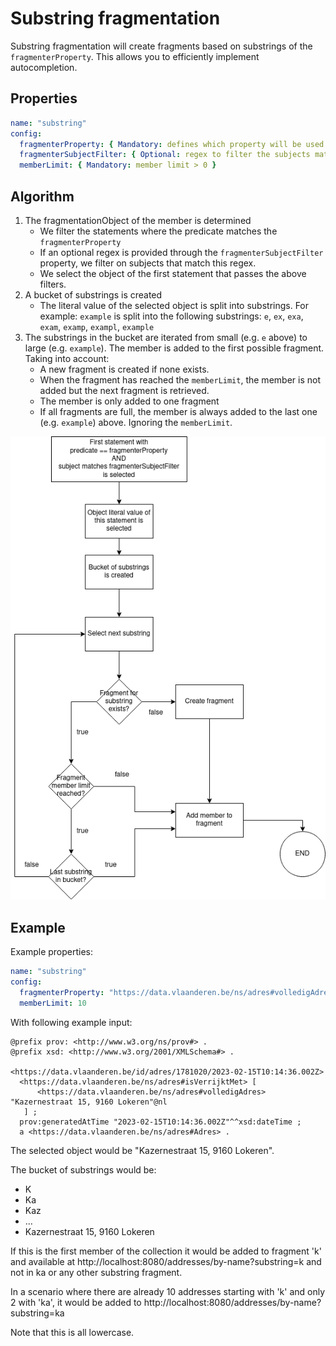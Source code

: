 # Substring fragmentation

Substring fragmentation will create fragments based on substrings of the `fragmenterProperty`.
This allows you to efficiently implement autocompletion.

## Properties

  ```yaml
  name: "substring"
  config:
    fragmenterProperty: { Mandatory: defines which property will be used for bucketizing }
    fragmenterSubjectFilter: { Optional: regex to filter the subjects matching the fragmenterProperty }
    memberLimit: { Mandatory: member limit > 0 }
  ```

## Algorithm

1. The fragmentationObject of the member is determined
   - We filter the statements where the predicate matches the `fragmenterProperty`
   - If an optional regex is provided through the `fragmenterSubjectFilter` property, we filter on subjects that match this regex.
   - We select the object of the first statement that passes the above filters.
2. A bucket of substrings is created
   - The literal value of the selected object is split into substrings. For example:
     `example` is split into the following substrings: `e`, `ex`, `exa`, `exam`, `examp`, `exampl`, `example`
3. The substrings in the bucket are iterated from small (e.g. `e` above) to large (e.g. `example`). The member is added to the first possible fragment. Taking into account:
   - A new fragment is created if none exists.
   - When the fragment has reached the `memberLimit`, the member is not added but the next fragment is retrieved.
   - The member is only added to one fragment
   - If all fragments are full, the member is always added to the last one (e.g. `example`) above. Ignoring the `memberLimit`.

![](content/algorithm.png)

## Example

Example properties:

  ```yaml
  name: "substring"
  config:
    fragmenterProperty: "https://data.vlaanderen.be/ns/adres#volledigAdres"
    memberLimit: 10
  ```

With following example input:

```ttl
@prefix prov: <http://www.w3.org/ns/prov#> .
@prefix xsd: <http://www.w3.org/2001/XMLSchema#> .

<https://data.vlaanderen.be/id/adres/1781020/2023-02-15T10:14:36.002Z>
  <https://data.vlaanderen.be/ns/adres#isVerrijktMet> [ 
      <https://data.vlaanderen.be/ns/adres#volledigAdres> "Kazernestraat 15, 9160 Lokeren"@nl 
   ] ;
  prov:generatedAtTime "2023-02-15T10:14:36.002Z"^^xsd:dateTime ;
  a <https://data.vlaanderen.be/ns/adres#Adres> .
```

The selected object would be "Kazernestraat 15, 9160 Lokeren".

The bucket of substrings would be:
- K
- Ka
- Kaz
- ...
- Kazernestraat 15, 9160 Lokeren

If this is the first member of the collection it would be added to fragment 'k' and available at http://localhost:8080/addresses/by-name?substring=k and not in ka or any other substring fragment.

In a scenario where there are already 10 addresses starting with 'k' and only 2 with 'ka', it would be added to http://localhost:8080/addresses/by-name?substring=ka

Note that this is all lowercase.